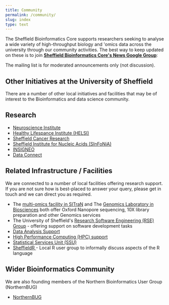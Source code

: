 ```yaml
---
title: Community
permalink: /community/
slug: index
type: text
---
```


The Sheffield Bioinformatics Core supports researchers seeking to analyse a wide variety of high-throughput biology and 'omics data
across the university through our community activities.
The best way to keep updated on these is to 
join [**Sheffield Bioinformatics Core's News Google Group**](https://groups.google.com/a/sheffield.ac.uk/g/bioinformatics-core-news):

<a href="https://groups.google.com/a/sheffield.ac.uk/g/bioinformatics-core-news">
</a>

The mailing list is for moderated announcements only (not discussion).


## Other Initiatives at the University of Sheffield

There are a number of other local initiatives and facilities that may be of interest to the Bioinformatics and data science community.


## Research

- [Neuroscience Institute](https://www.sheffield.ac.uk/neuroscience-institute)
- [Healthy Lifespance Institute (HELSI)](https://www.sheffield.ac.uk/healthy-lifespan)
- [Sheffield Cancer Research](https://www.sheffield.ac.uk/cancer)
- [Sheffield Institute for Nucleic Acids (SInFoNiA)](https://sites.google.com/sheffield.ac.uk/sinfonia/home)
- [INSIGNEO](https://www.sheffield.ac.uk/insigneo)
- [Data Connect](https://www.sheffield.ac.uk/data-connect)

## Related Infrastructure / Facilities

We are connected to a number of local facilities offering research support. If you are not sure how is best-placed to answer your query, please get in touch and we can direct you as required.

- The [multi-omics facility in SITraN](https://www.sheffield.ac.uk/sitran/facilities/multiomics) and The [Genomics Laboratory in Biosciences](https://sites.google.com/sheffield.ac.uk/genomics-laboratory/home) both offer Oxford Nanopore sequencing, 10X library preparation and other Genomics services
- The University of Sheffield's [Research Software Engineering (RSE) Group](https://rse.shef.ac.uk) - offering support on software development tasks
- [Data Analysis Support](https://students.sheffield.ac.uk/it-services/research/data-analysis-support)
- [High Performance Computing (HPC) support](https://students.sheffield.ac.uk/it-services/research/hpc-facilities)
- [Statistical Services Unit (SSU)](https://www.sheffield.ac.uk/maths/research/statistical-services-unit)
- [SheffieldR ](https://sheffieldr.github.io/)- Local R user group to informally discuss aspects of the R language

## Wider Bioinformatics Community

We are also founding members of the Northern Bioinformatics User Group (NorthernBUG)

- [NorthernBUG](https://northernbug.github.io/)